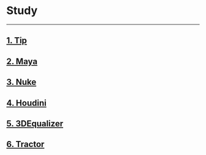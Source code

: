 # Study
***
## [1. Tip](/Tractor/readme.md)
## [2. Maya](/Maya/readme.md)
## [3. Nuke](/Nuke/readme.md)
## [4. Houdini](/Houdini/readme.md)
## [5. 3DEqualizer](/3DEqualizer/readme.md)
## [6. Tractor](/Tractor/readme.md)
